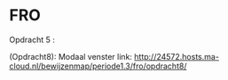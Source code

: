 # FRO

Opdracht 5 :

(Opdracht8): Modaal venster link: http://24572.hosts.ma-cloud.nl/bewijzenmap/periode1.3/fro/opdracht8/
